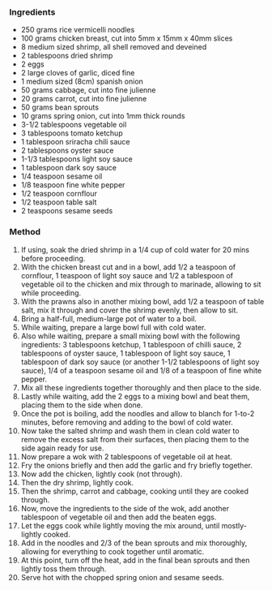 ### Ingredients

* 250 grams rice vermicelli noodles
* 100 grams chicken breast, cut into 5mm x 15mm x 40mm slices
* 8 medium sized shrimp, all shell removed and deveined
* 2 tablespoons dried shrimp
* 2 eggs
* 2 large cloves of garlic, diced fine
* 1 medium sized (8cm) spanish onion
* 50 grams cabbage, cut into fine julienne
* 20 grams carrot, cut into fine julienne
* 50 grams bean sprouts
* 10 grams spring onion, cut into 1mm thick rounds
* 3-1/2 tablespoons vegetable oil
* 3 tablespoons tomato ketchup
* 1 tablespoon sriracha chili sauce
* 2 tablespoons oyster sauce
* 1-1/3 tablespoons light soy sauce
* 1 tablespoon dark soy sauce
* 1/4 teaspoon sesame oil
* 1/8 teaspoon fine white pepper
* 1/2 teaspoon cornflour
* 1/2 teaspoon table salt
* 2 teaspoons sesame seeds


### Method

1. If using, soak the dried shrimp in a 1/4 cup of cold water for 20 mins before proceeding.
1. With the chicken breast cut and in a bowl, add 1/2 a teaspoon of cornflour, 1 teaspoon of light soy sauce and 1/2 a tablespoon of vegetable oil to the chicken and mix through to marinade, allowing to sit while proceeding.
1. With the prawns also in another mixing bowl, add 1/2 a teaspoon of table salt, mix it through and cover the shrimp evenly, then allow to sit.
1. Bring a half-full, medium-large pot of water to a boil.
1. While waiting, prepare a large bowl full with cold water.
1. Also while waiting, prepare a small mixing bowl with the following ingredients: 3 tablespoons ketchup, 1 tablespoon of chilli sauce, 2 tablespoons of oyster sauce, 1 tablespoon of light soy sauce, 1 tablespoon of dark soy sauce (or another 1-1/2 tablespoons of light soy sauce), 1/4 of a teaspoon sesame oil and 1/8 of a teaspoon of fine white pepper.
1. Mix all these ingredients together thoroughly and then place to the side.
1. Lastly while waiting, add the 2 eggs to a mixing bowl and beat them, placing them to the side when done.
1. Once the pot is boiling, add the noodles and allow to blanch for 1-to-2 minutes, before removing and adding to the bowl of cold water.
1. Now take the salted shrimp and wash them in clean cold water to remove the excess salt from their surfaces, then placing them to the side again ready for use.
1. Now prepare a wok with 2 tablespoons of vegetable oil at heat.
1. Fry the onions briefly and then add the garlic and fry briefly together.
1. Now add the chicken, lightly cook (not through).
1. Then the dry shrimp, lightly cook.
1. Then the shrimp, carrot and cabbage, cooking until they are cooked through.
1. Now, move the ingredients to the side of the wok, add another tablespoon of vegetable oil and then add the beaten eggs.
1. Let the eggs cook while lightly moving the mix around, until mostly-lightly cooked.
1. Add in the noodles and 2/3 of the bean sprouts and mix thoroughly, allowing for everything to cook together until aromatic.
1. At this point, turn off the heat, add in the final bean sprouts and then lightly toss them through.
1. Serve hot with the chopped spring onion and sesame seeds.
